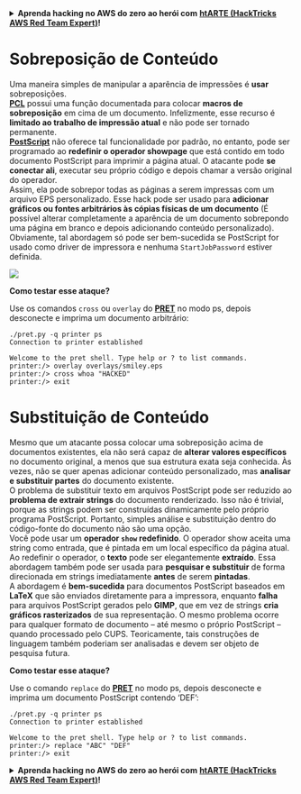 <details>

<summary><strong>Aprenda hacking no AWS do zero ao herói com</strong> <a href="https://training.hacktricks.xyz/courses/arte"><strong>htARTE (HackTricks AWS Red Team Expert)</strong></a><strong>!</strong></summary>

Outras formas de apoiar o HackTricks:

* Se você quer ver sua **empresa anunciada no HackTricks** ou **baixar o HackTricks em PDF**, confira os [**PLANOS DE ASSINATURA**](https://github.com/sponsors/carlospolop)!
* Adquira o [**material oficial PEASS & HackTricks**](https://peass.creator-spring.com)
* Descubra [**A Família PEASS**](https://opensea.io/collection/the-peass-family), nossa coleção de [**NFTs**](https://opensea.io/collection/the-peass-family) exclusivos
* **Junte-se ao grupo** 💬 [**Discord**](https://discord.gg/hRep4RUj7f) ou ao grupo [**telegram**](https://t.me/peass) ou **siga-me** no **Twitter** 🐦 [**@carlospolopm**](https://twitter.com/carlospolopm)**.**
* **Compartilhe suas técnicas de hacking enviando PRs para os repositórios github do** [**HackTricks**](https://github.com/carlospolop/hacktricks) e [**HackTricks Cloud**](https://github.com/carlospolop/hacktricks-cloud).

</details>


# Sobreposição de Conteúdo

Uma maneira simples de manipular a aparência de impressões é **usar** sobreposições. \
[**PCL**](./#pcl) possui uma função documentada para colocar **macros de sobreposição** em cima de um documento. Infelizmente, esse recurso é **limitado ao trabalho de impressão atual** e não pode ser tornado permanente. \
[**PostScript**](./#postscript-ps) não oferece tal funcionalidade por padrão, no entanto, pode ser programado ao **redefinir o operador showpage** que está contido em todo documento PostScript para imprimir a página atual. O atacante pode **se conectar ali**, executar seu próprio código e depois chamar a versão original do operador.\
Assim, ela pode sobrepor todas as páginas a serem impressas com um arquivo EPS personalizado. Esse hack pode ser usado para **adicionar gráficos ou fontes arbitrários às cópias físicas de um documento** (É possível alterar completamente a aparência de um documento sobrepondo uma página em branco e depois adicionando conteúdo personalizado).\
Obviamente, tal abordagem só pode ser bem-sucedida se PostScript for usado como driver de impressora e nenhuma `StartJobPassword` estiver definida.

![](http://hacking-printers.net/wiki/images/thumb/9/93/Overlay.jpg/300px-Overlay.jpg)

**Como testar esse ataque?**

Use os comandos `cross` ou `overlay` do [**PRET**](https://github.com/RUB-NDS/PRET) no modo ps, depois desconecte e imprima um documento arbitrário:
```
./pret.py -q printer ps
Connection to printer established

Welcome to the pret shell. Type help or ? to list commands.
printer:/> overlay overlays/smiley.eps
printer:/> cross whoa "HACKED"
printer:/> exit
```
# Substituição de Conteúdo

Mesmo que um atacante possa colocar uma sobreposição acima de documentos existentes, ela não será capaz de **alterar valores específicos** no documento original, a menos que sua estrutura exata seja conhecida. Às vezes, não se quer apenas adicionar conteúdo personalizado, mas **analisar e substituir partes** do documento existente. \
O problema de substituir texto em arquivos PostScript pode ser reduzido ao **problema de extrair strings** do documento renderizado. Isso não é trivial, porque as strings podem ser construídas dinamicamente pelo próprio programa PostScript. Portanto, simples análise e substituição dentro do código-fonte do documento não são uma opção.\
Você pode usar um **operador `show` redefinido**. O operador show aceita uma string como entrada, que é pintada em um local específico da página atual. Ao redefinir o operador, o **texto** pode ser elegantemente **extraído**. Essa abordagem também pode ser usada para **pesquisar e substituir** de forma direcionada em strings imediatamente **antes** de serem **pintadas**. \
A abordagem é **bem-sucedida** para documentos PostScript baseados em **LaTeX** que são enviados diretamente para a impressora, enquanto **falha** para arquivos PostScript gerados pelo **GIMP**, que em vez de strings **cria gráficos rasterizados** de sua representação. O mesmo problema ocorre para qualquer formato de documento – até mesmo o próprio PostScript – quando processado pelo CUPS. Teoricamente, tais construções de linguagem também poderiam ser analisadas e devem ser objeto de pesquisa futura.

**Como testar esse ataque?**

Use o comando `replace` do [**PRET**](https://github.com/RUB-NDS/PRET) no modo ps, depois desconecte e imprima um documento PostScript contendo ‘DEF’:
```
./pret.py -q printer ps
Connection to printer established

Welcome to the pret shell. Type help or ? to list commands.
printer:/> replace "ABC" "DEF"
printer:/> exit
```
<details>

<summary><strong>Aprenda hacking no AWS do zero ao herói com</strong> <a href="https://training.hacktricks.xyz/courses/arte"><strong>htARTE (HackTricks AWS Red Team Expert)</strong></a><strong>!</strong></summary>

Outras formas de apoiar o HackTricks:

* Se você quer ver sua **empresa anunciada no HackTricks** ou **baixar o HackTricks em PDF**, confira os [**PLANOS DE ASSINATURA**](https://github.com/sponsors/carlospolop)!
* Adquira o [**material oficial PEASS & HackTricks**](https://peass.creator-spring.com)
* Descubra [**A Família PEASS**](https://opensea.io/collection/the-peass-family), nossa coleção exclusiva de [**NFTs**](https://opensea.io/collection/the-peass-family)
* **Junte-se ao grupo** 💬 [**Discord**](https://discord.gg/hRep4RUj7f) ou ao grupo [**telegram**](https://t.me/peass) ou **siga-me** no **Twitter** 🐦 [**@carlospolopm**](https://twitter.com/carlospolopm)**.**
* **Compartilhe suas técnicas de hacking enviando PRs para os repositórios do github** [**HackTricks**](https://github.com/carlospolop/hacktricks) e [**HackTricks Cloud**](https://github.com/carlospolop/hacktricks-cloud).

</details>
